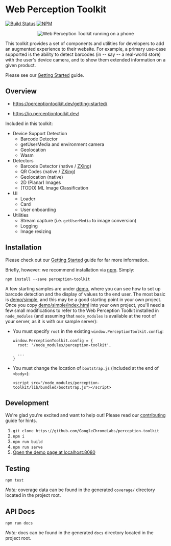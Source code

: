 # Web Perception Toolkit
 [![Build Status](https://api.travis-ci.org/GoogleChromeLabs/perception-toolkit.svg?branch=master)](https://travis-ci.org/GoogleChromeLabs/perception-toolkit)
 [![NPM](https://img.shields.io/npm/v/perception-toolkit.svg)](https://www.npmjs.com/package/perception-toolkit)

<p align="center">
<img alt="Web Perception Toolkit running on a phone" src="https://github.com/PolymerLabs/perception-toolkit/raw/master/assets/framed.jpg">
</p>

This toolkit provides a set of components and utilities for developers to add an augmented experience to their website. For example, a primary use-case supported is the ability to detect barcodes (in -- say -- a real-world store) with the user's device camera, and to show them extended information on a given product.

Please see our [Getting Started](https://perceptiontoolkit.dev/getting-started/) guide.

## Overview

- https://perceptiontoolkit.dev/getting-started/

- https://io.perceptiontoolkit.dev/

Included in this toolkit:

* Device Support Detection
  * Barcode Detector
  * getUserMedia and environment camera
  * Geolocation
  * Wasm
* Detectors
  * Barcode Detector (native / [ZXing](https://github.com/zxing))
  * QR Codes (native / [ZXing](https://github.com/zxing))
  * Geolocation (native)
  * 2D (Planar) Images
  * (TODO) ML Image Classification
* UI
  * Loader
  * Card
  * User onboarding
* Utilities
  * Stream capture (i.e. `getUserMedia` to image conversion)
  * Logging
  * Image resizing

## Installation

Please check out our [Getting Started](https://perceptiontoolkit.dev/getting-started/) guide for far more information.

Briefly, however: we recommend installation via [npm](https://npmjs.com). Simply:

```
npm install --save perception-toolkit
```

A few starting samples are under [demo](https://github.com/GoogleChromeLabs/perception-toolkit/tree/master/demo), where you can see how to set up barcode detection and the display of values to the end user. The most basic is [demo/simple](https://github.com/GoogleChromeLabs/perception-toolkit/tree/master/demo/simple), and this may be a good starting point in your own project. Once you copy [demo/simple/index.html](https://github.com/GoogleChromeLabs/perception-toolkit/blob/master/demo/simple/index.html) into your own project, you'll need a few small modifications to refer to the Web Perception Toolkit installed in `node_modules` (and assuming that `node_modules` is available at the root of your server, as it is with our sample server):

* You must specify `root` in the existing `window.PerceptionToolkit.config`:

  ```
  window.PerceptionToolkit.config = {
    root: '/node_modules/perception-toolkit',
    
    ...
  }
  ```

* You must change the location of `bootstrap.js` (included at the end of
  `<body>`):
  
  ```
  <script src="/node_modules/perception-toolkit/lib/bundled/bootstrap.js"></script>
  ```


## Development

We're glad you're excited and want to help out! Please read our [contributing](CONTRIBUTING.md) guide for hints.

1. `git clone https://github.com/GoogleChromeLabs/perception-toolkit`
1. `npm i`
1. `npm run build`
1. `npm run serve`
1. [Open the demo page at localhost:8080](http://localhost:8080)

## Testing

`npm test`

_Note:_ coverage data can be found in the generated `coverage/` directory located in the project root.

## API Docs

`npm run docs`

_Note:_ docs can be found in the generated `docs` directory located in the project root.
